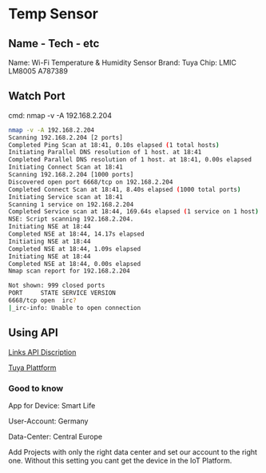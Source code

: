 # Temp Sensor 

## Name - Tech - etc

Name: Wi-Fi Temperature & Humidity Sensor 
Brand: Tuya 
Chip: LMIC LM8005 A787389

## Watch Port

cmd:  nmap -v -A 192.168.2.204

```bash
nmap -v -A 192.168.2.204
Scanning 192.168.2.204 [2 ports]
Completed Ping Scan at 18:41, 0.10s elapsed (1 total hosts)
Initiating Parallel DNS resolution of 1 host. at 18:41
Completed Parallel DNS resolution of 1 host. at 18:41, 0.00s elapsed
Initiating Connect Scan at 18:41
Scanning 192.168.2.204 [1000 ports]
Discovered open port 6668/tcp on 192.168.2.204
Completed Connect Scan at 18:41, 8.40s elapsed (1000 total ports)
Initiating Service scan at 18:41
Scanning 1 service on 192.168.2.204
Completed Service scan at 18:44, 169.64s elapsed (1 service on 1 host)
NSE: Script scanning 192.168.2.204.
Initiating NSE at 18:44
Completed NSE at 18:44, 14.17s elapsed
Initiating NSE at 18:44
Completed NSE at 18:44, 1.09s elapsed
Initiating NSE at 18:44
Completed NSE at 18:44, 0.00s elapsed
Nmap scan report for 192.168.2.204

Not shown: 999 closed ports
PORT     STATE SERVICE VERSION
6668/tcp open  irc?
|_irc-info: Unable to open connection
``` 


## Using API 

[Links API Discription](https://github.com/tuya/tuya-home-assistant/blob/main/docs/platform_configuration.md)

[Tuya Plattform](https://eu.iot.tuya.com/)

### Good to know 

App for Device: Smart Life 

User-Account: Germany 

Data-Center: Central Europe 

Add Projects with only the right data center and set our account to the right one. Without this setting you cant get the device in the IoT Platform. 
